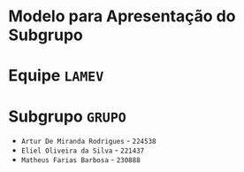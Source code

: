 # Modelo para Apresentação do Subgrupo

# Equipe `LAMEV`

# Subgrupo `GRUPO`
* `Artur De Miranda Rodrigues` - `224538`
* `Eliel Oliveira da Silva` - `221437`
* `Matheus Farias Barbosa` - `230888`
